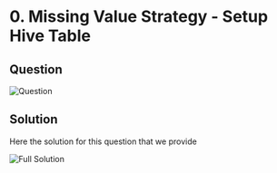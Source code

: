 # 0. Missing Value Strategy - Setup Hive Table

## Question
![Question](https://github.com/wildangbudhi/BIG-Data-with-KNIM/blob/master/3.%20Hadoop%20%26%20Hive%20Processing%20-%20Missing%20Value%20Strategy/0.%20Setup%20Hive%20Table/Screenshoot/Question.png)


## Solution
Here the solution for this question that we provide

![Full Solution](https://github.com/wildangbudhi/BIG-Data-with-KNIM/blob/master/3.%20Hadoop%20%26%20Hive%20Processing%20-%20Missing%20Value%20Strategy/0.%20Setup%20Hive%20Table/Screenshoot/Full%20Solution.png)